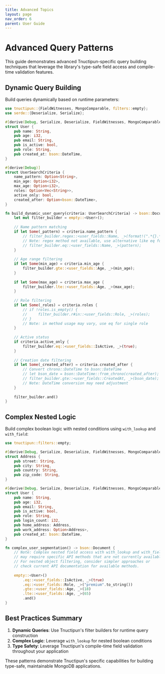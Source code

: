 ```yaml
---
title: Advanced Topics
layout: page
nav_order: 6
parent: User Guide
---
```


# Advanced Query Patterns

This guide demonstrates advanced Tnuctipun-specific query building techniques that leverage the library's type-safe field access and compile-time validation features.

## Dynamic Query Building

Build queries dynamically based on runtime parameters:

```rust
use tnuctipun::{FieldWitnesses, MongoComparable, filters::empty};
use serde::{Deserialize, Serialize};

#[derive(Debug, Serialize, Deserialize, FieldWitnesses, MongoComparable)]
struct User {
    pub name: String,
    pub age: i32,
    pub email: String,
    pub is_active: bool,
    pub role: String,
    pub created_at: bson::DateTime,
}

#[derive(Debug)]
struct UserSearchCriteria {
    name_pattern: Option<String>,
    min_age: Option<i32>,
    max_age: Option<i32>,
    roles: Option<Vec<String>>,
    active_only: bool,
    created_after: Option<bson::DateTime>,
}

fn build_dynamic_user_query(criteria: UserSearchCriteria) -> bson::Document {
    let mut filter_builder = empty::<User>();
    
    // Name pattern matching
    if let Some(_pattern) = criteria.name_pattern {
        // filter_builder.regex::<user_fields::Name, _>(format!(".*{}.*", pattern));
        // Note: regex method not available, use alternative like eq for exact match
        // filter_builder.eq::<user_fields::Name, _>(pattern);
    }
    
    // Age range filtering
    if let Some(min_age) = criteria.min_age {
        filter_builder.gte::<user_fields::Age, _>(min_age);
    }
    
    if let Some(max_age) = criteria.max_age {
        filter_builder.lte::<user_fields::Age, _>(max_age);
    }
    
    // Role filtering
    if let Some(_roles) = criteria.roles {
        // if !roles.is_empty() {
        //     filter_builder.r#in::<user_fields::Role, _>(roles);
        // }
        // Note: in method usage may vary, use eq for single role
    }
    
    // Active status
    if criteria.active_only {
        filter_builder.eq::<user_fields::IsActive, _>(true);
    }
    
    // Creation date filtering
    if let Some(_created_after) = criteria.created_after {
        // Convert chrono::DateTime to bson::DateTime
        // let bson_date = bson::DateTime::from_chrono(created_after);
        // filter_builder.gte::<user_fields::CreatedAt, _>(bson_date);
        // Note: DateTime conversion may need adjustment
    }
    
    filter_builder.and()
}
```

## Complex Nested Logic

Build complex boolean logic with nested conditions using `with_lookup` and `with_field`:

```rust
use tnuctipun::filters::empty;

#[derive(Debug, Serialize, Deserialize, FieldWitnesses, MongoComparable)]
struct Address {
    pub street: String,
    pub city: String,
    pub country: String,
    pub zip_code: String,
}

#[derive(Debug, Serialize, Deserialize, FieldWitnesses, MongoComparable)]
struct User {
    pub name: String,
    pub age: i32,
    pub email: String,
    pub is_active: bool,
    pub role: String,
    pub login_count: i32,
    pub home_address: Address,
    pub work_address: Option<Address>,
    pub created_at: bson::DateTime,
}

fn complex_user_segmentation() -> bson::Document {
    // Note: Complex nested field access with with_lookup and with_field
    // may require specific API methods that are not currently available.
    // For nested object filtering, consider simpler approaches or
    // check current API documentation for available methods.
    
    empty::<User>()
        .eq::<user_fields::IsActive, _>(true)
        .eq::<user_fields::Role, _>("premium".to_string())
        .gte::<user_fields::Age, _>(18)
        .lte::<user_fields::Age, _>(65)
        .and()
}
```

## Best Practices Summary

1. **Dynamic Queries**: Use Tnuctipun's filter builders for runtime query construction
2. **Complex Logic**: Leverage `with_lookup` for nested boolean conditions
3. **Type Safety**: Leverage Tnuctipun's compile-time field validation throughout your application

These patterns demonstrate Tnuctipun's specific capabilities for building type-safe, maintainable MongoDB applications.
